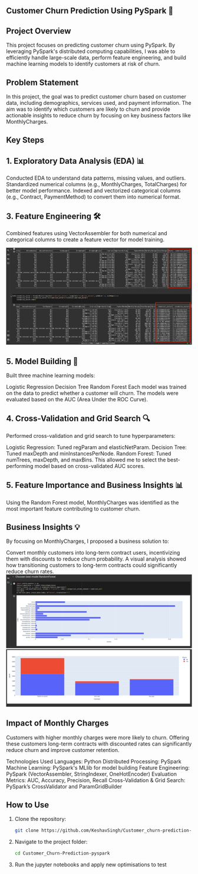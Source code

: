 ## Customer Churn Prediction Using PySpark 🤖

## Project Overview
This project focuses on predicting customer churn using PySpark. By leveraging PySpark's distributed computing capabilities, I was able to efficiently handle large-scale data, perform feature engineering, and build machine learning models to identify customers at risk of churn.

## Problem Statement
In this project, the goal was to predict customer churn based on customer data, including demographics, services used, and payment information. The aim was to identify which customers are likely to churn and provide actionable insights to reduce churn by focusing on key business factors like MonthlyCharges.

## Key Steps

## 1. Exploratory Data Analysis (EDA) 📊
   
Conducted EDA to understand data patterns, missing values, and outliers.
Standardized numerical columns (e.g., MonthlyCharges, TotalCharges) for better model performance.
Indexed and vectorized categorical columns (e.g., Contract, PaymentMethod) to convert them into numerical format.

## 3. Feature Engineering 🛠️
Combined features using VectorAssembler for both numerical and categorical columns to create a feature vector for model training.

![Feature engineering for better predictions](1.png)


## 5. Model Building 🤖
Built three machine learning models:

Logistic Regression
Decision Tree
Random Forest
Each model was trained on the data to predict whether a customer will churn. The models were evaluated based on the AUC (Area Under the ROC Curve).


## 4. Cross-Validation and Grid Search 🔍
Performed cross-validation and grid search to tune hyperparameters:

Logistic Regression: Tuned regParam and elasticNetParam.
Decision Tree: Tuned maxDepth and minInstancesPerNode.
Random Forest: Tuned numTrees, maxDepth, and maxBins.
This allowed me to select the best-performing model based on cross-validated AUC scores.

## 5. Feature Importance and Business Insights 📊
Using the Random Forest model, MonthlyCharges was identified as the most important feature contributing to customer churn.

## Business Insights 💡
By focusing on MonthlyCharges, I proposed a business solution to:

Convert monthly customers into long-term contract users, incentivizing them with discounts to reduce churn probability.
A visual analysis showed how transitioning customers to long-term contracts could significantly reduce churn rates.
![](2.png)
![](3.png)

## Impact of Monthly Charges
Customers with higher monthly charges were more likely to churn. Offering these customers long-term contracts with discounted rates can significantly reduce churn and improve customer retention.


Technologies Used
Languages: Python
Distributed Processing: PySpark
Machine Learning: PySpark's MLlib for model building
Feature Engineering: PySpark (VectorAssembler, StringIndexer, OneHotEncoder)
Evaluation Metrics: AUC, Accuracy, Precision, Recall
Cross-Validation & Grid Search: PySpark’s CrossValidator and ParamGridBuilder

## How to Use

1. Clone the repository:
   ```bash
   git clone https://github.com/KeshavSingh/Customer_churn-prediction-pyspark.git
2. Navigate to the project folder:
   ```bash
   cd Customer_Churn-Prediction-pyspark
3. Run the jupyter notebooks and apply new optimisations to test
